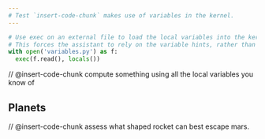 ```yaml
---
# Test `insert-code-chunk` makes use of variables in the kernel.
---
```


```python exec
# Use exec on an external file to load the local variables into the kernel
# This forces the assistant to rely on the variable hints, rather than reading the code.
with open('variables.py') as f:
  exec(f.read(), locals())
```

// @insert-code-chunk compute something using all the local variables you know of


## Planets

// @insert-code-chunk assess what shaped rocket can best escape mars.
